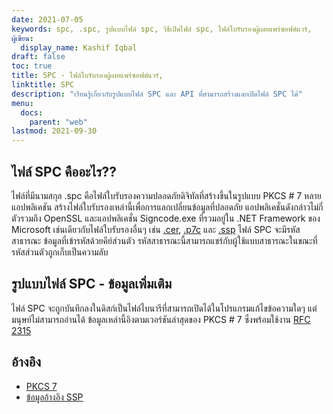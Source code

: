 ```yaml
---
date: 2021-07-05
keywords: spc, .spc, รูปแบบไฟล์ spc, วิธีเปิดไฟล์ spc, ไฟล์ใบรับรองผู้เผยแพร่ซอฟต์แวร์,
ผู้เขียน:
  display_name: Kashif Iqbal
draft: false
toc: true
title: SPC - ไฟล์ใบรับรองผู้เผยแพร่ซอฟต์แวร์,
linktitle: SPC
description: "เรียนรู้เกี่ยวกับรูปแบบไฟล์ SPC และ API ที่สามารถสร้างและเปิดไฟล์ SPC ได้"
menu:
  docs:
    parent: "web"
lastmod: 2021-09-30
---
```


## ไฟล์ SPC คืออะไร??

ไฟล์ที่มีนามสกุล .spc คือไฟล์ใบรับรองความปลอดภัยดิจิทัลที่สร้างขึ้นในรูปแบบ PKCS # 7 หลายแอปพลิเคชัน สร้างไฟล์ใบรับรองเหล่านี้เพื่อการแลกเปลี่ยนข้อมูลที่ปลอดภัย แอปพลิเคชั่นดังกล่าวไม่กี่ตัวรวมถึง OpenSSL และแอปพลิเคชั่น Signcode.exe ที่รวมอยู่ใน .NET Framework ของ Microsoft เช่นเดียวกับไฟล์ใบรับรองอื่นๆ เช่น [.cer](/th/web/cer/), [.p7c](/th/web/p7c/) และ [.ssp](/th/web/ssp/) ไฟล์ SPC จะมีรหัสสาธารณะ ข้อมูลที่เข้ารหัสด้วยคีย์ส่วนตัว รหัสสาธารณะนี้สามารถแชร์กับผู้ใช้แบบสาธารณะในขณะที่รหัสส่วนตัวถูกเก็บเป็นความลับ

## รูปแบบไฟล์ SPC - ข้อมูลเพิ่มเติม

ไฟล์ SPC จะถูกบันทึกลงในดิสก์เป็นไฟล์ไบนารีที่สามารถเปิดได้ในโปรแกรมแก้ไขข้อความใดๆ แต่มนุษย์ไม่สามารถอ่านได้ ข้อมูลเหล่านี้อิงตามเวอร์ชันล่าสุดของ PKCS # 7 ซึ่งพร้อมใช้งาน [RFC 2315](https://datatracker.ietf.org/doc/html/rfc2315)

## อ้างอิง

* [PKCS 7](https://en.wikipedia.org/wiki/PKCS_7)
* [ข้อมูลอ้างอิง SSP](https://scalate.github.io/scalate/documentation/ssp-reference.html)

